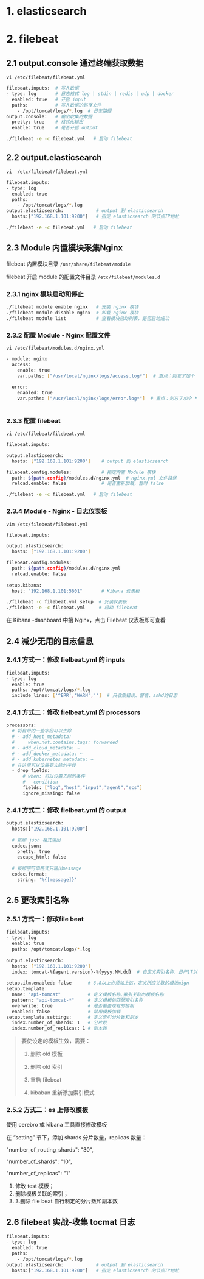 # 1. elasticsearch



# 2. filebeat

## 2.1 output.console 通过终端获取数据

`vi /etc/filebeat/filebeat.yml`

```bash
filebeat.inputs:  # 写入数据
- type: log       # 日志格式 log | stdin | redis | udp | docker
  enabled: true   # 开启 input
  paths:          # 写入数据的路径文件
    - /opt/tomcat/logs/*.log  # 日志路径
output.console:   # 输出收集的数据
  pretty: true    # 格式化输出
  enable: true    # 是否开启 output
```

```bash
./filebeat -e -c filebeat.yml   # 启动 filebeat
```



## 2.2 output.elasticsearch

`vi  /etc/filebeat/filebeat.yml`

```bash
filebeat.inputs:
- type: log
  enabled: true
  paths:
    - /opt/tomcat/logs/*.log
output.elasticsearch:            # output 到 elasticsearch 
  hosts:["192.168.1.101:9200"]   # 指定 elasticsearch 的节点IP地址
```

```bash
./filebeat -e -c filebeat.yml   # 启动 filebeat
```



## 2.3 Module 内置模块采集Nginx

filebeat 内置模块目录  `/usr/share/filebeat/module`

filebeat 开启 module 的配置文件目录 `/etc/filebeat/modules.d`

### 2.3.1 nginx 模块启动和停止

```bash
./filebeat module enable nginx   # 安装 nginx 模块
./filebeat module disable nginx  # 卸载 nginx 模块
./filebeat module list           # 查看模块启动列表，是否启动成功
```

### 2.3.2 配置 Module - Nginx 配置文件

`vi /etc/filebeat/modules.d/nginx.yml`

```bash
- module: nginx
  access:
    enable: true
    var.paths: ["/usr/local/nginx/logs/access.log*"]  # 重点：别忘了加个 *
    
  error:
    enabled: true
    var.paths: ["/usr/local/nginx/logs/error.log*"]  # 重点：别忘了加个 *
    
```

### 2.3.3 配置 filebeat

`vi /etc/filebeat/filebeat.yml`

```bash
filebeat.inputs:

output.elasticsearch:
  hosts: ["192.168.1.101:9200"]    # output 到 elasticsearch

filebeat.config.modules:           # 指定内置 Module 模块 
  path: ${path.config}/modules.d/nginx.yml  # nginx.yml 文件路径
  reload.enable: false             # 是否重新加载，暂时 false
```

```bash
./filebeat -e -c filebeat.yml   # 启动 filebeat
```

### 2.3.4  Module - Nginx - 日志仪表板

`vim /etc/filebeat/filebeat.yml`

```bash
filebeat.inputs:

output.elasticsearch:
  hosts: ["192.168.1.101:9200"]

filebeat.config.modules:
  path: ${path.config}/modules.d/nginx.yml
  reload.enable: false
  
setup.kibana:
  host: "192.168.1.101:5601"       # Kibana 仪表板
```

```bash
./filebeat -c filebeat.yml setup  # 安装仪表板 
./filebeat -e -c filebeat.yml     # 启动 filebeat
```

在 Kibana -dashboard 中搜 Nginx，点击 Filebeat 仪表板即可查看

## 2.4 减少无用的日志信息

### 2.4.1 方式一：修改 fielbeat.yml 的 inputs

```bash
fielbeat.inputs:
- type: log
  enable: true
  paths: /opt/tomcat/logs/*.log
  include_lines: ['^ERR','WARN','']  # 只收集错误、警告、sshd的日志
```

### 2.4.1 方式二：修改 fielbeat.yml 的 processors

```bash
processors:
  # 将自带的一些字段可以去除
  # - add_host_metadata:
  #     when.not.contains.tags: forwarded
  # - add_cloud_metadata: ~
  # - add_docker_metadata: ~
  # - add_kubernetes_metadata: ~
  # 在这里可以设置要去除的字段
  - drop_fields:
      # when: 可以设置去除的条件
      #   condition
      fields: ["log","host","input","agent","ecs"]
      ignore_missing: false
```

### 2.4.1 方式二：修改 fielbeat.yml 的 output

```bash
output.elasticsearch:
  hosts:["192.168.1.101:9200"]
  
  # 按照 json 格式输出
  codec.json:
    pretty: true
    escape_html: false
    
  # 按照字符串格式只输出message
  codec.format:
    string: '%{[message]}'
```



## 2.5 更改索引名称

### 2.5.1 方式一：修改file beat

```bash
fielbeat.inputs:
- type: log
  enable: true
  paths: /opt/tomcat/logs/*.log
  
output.elasticsearch:
  hosts: ["192.168.1.101:9200"]
  index: tomcat-%{agent.version}-%{yyyy.MM.dd}  # 自定义索引名称，日产1T以上，按天；日产1T一下，可按月。
  
setup.ilm.enabled: false      # 6.8以上必须加上这，定义所应关联的模板mign
setup.template:
  name: "api-tomcat"          # 定义模板名称,索引关联的模板名称
  pattern: "api-tomcat-*"     # 定义模板的匹配索引名称
  overwrite: true             # 是否覆盖现有的模板
  enabled: false              # 禁用模板加载
setup.template.settings:      # 定义索引分片数和副本
  index.number_of_shards: 1   # 分片数
  index.number_of_replicas: 1 # 副本数
```

> 要使设定的模板生效，需要：
>
> 1. 删除 old 模板
> 2. 删除 old 索引
>
> 3. 重启 filebeat
> 4. kibaban 重新添加索引模式

### 2.5.2 方式二：es 上修改模板

使用 cerebro  或  kibana 工具直接修改模板

在 “setting” 节下，添加 shards 分片数量，replicas 数量：

"number_of_routing_shards": "30",

"number_of_shards": "10",

"number_of_replicas": "1"

1. 修改 test 模板；
2. 删除模板关联的索引；
3. 3.删除 file beat 自行制定的分片数和副本数



## 2.6 filebeat 实战-收集 tocmat 日志



```bash
filebeat.inputs:
- type: log
  enabled: true
  paths:
    - /opt/tomcat/logs/*.log
output.elasticsearch:            # output 到 elasticsearch 
  hosts:["192.168.1.101:9200"]   # 指定 elasticsearch 的节点IP地址
```













